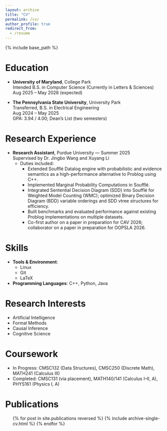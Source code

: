```yaml
---
layout: archive
title: "CV"
permalink: /cv/
author_profile: true
redirect_from:
  - /resume
---
```


{% include base_path %}

Education
======
- **University of Maryland**, College Park  
  Intended B.S. in Computer Science (Currently in Letters & Sciences)  
  Aug 2025 – May 2028 (expected)  

- **The Pennsylvania State University**, University Park  
  Transferred, B.S. in Electrical Engineering  
  Aug 2024 – May 2025  
  GPA: 3.94 / 4.00; Dean’s List (two semesters)  

Research Experience
======
- **Research Assistant**, Purdue University — Summer 2025  
  Supervised by Dr. Jingbo Wang and Xuyang Li 
  * Duties included: 	                                                             
    - Extended Soufflé Datalog engine with probabilistic and evidence semantics as a high-performance alternative to Problog using C++.
    - Implemented Marginal Probability Computations in Soufflé.
    - Integrated Sentential Decision Diagram (SDD) into Soufflé for Weighted Model Counting (WMC); optimized Binary Decision Diagram (BDD) variable orderings and SDD vtree structures for efficiency.
    - Built benchmarks and evaluated performance against existing Problog implementations on multiple datasets.
    - Co-first author on a paper in preparation for CAV 2026; collaborator on a paper in preparation for OOPSLA 2026.

Skills
======
* **Tools & Environment**:
  * Linux
  * Git
  * LaTeX
* **Programming Languages**: C++, Python, Java

Research Interests
=====
* Artificial Intelligence
* Formal Methods
* Causal Inference
* Cognitive Science

Coursework
=====
* In Progress: CMSC132 (Data Structures), CMSC250 (Discrete Math), MATH241 (Calculus III)  
* Completed: CMSC131 (via placement), MATH140/141 (Calculus I–II, A), PHYS161 (Physics I, A)

Publications
======
  <ul>{% for post in site.publications reversed %}
    {% include archive-single-cv.html %}
  {% endfor %}</ul>
